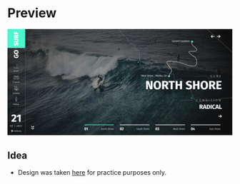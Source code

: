 # Preview

![Preview](/images/preview.png)

## Idea
- Design was taken [here](https://www.youtube.com/watch?v=TisGtkOPh24&t=16s)
for practice purposes only.


